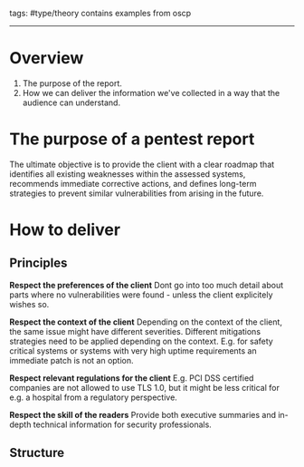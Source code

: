 tags: #type/theory 
contains examples from oscp

---
# Overview
1. The purpose of the report.
2. How we can deliver the information we've collected in a way that the audience can understand.
# The purpose of a pentest report
The ultimate objective is to provide the client with a clear roadmap that identifies all existing weaknesses within the assessed systems, recommends immediate corrective actions, and defines long-term strategies to prevent similar vulnerabilities from arising in the future.
# How to deliver
## Principles
**Respect the preferences of the client**
Dont go into too much detail about parts where no vulnerabilities were found - unless the client explicitely wishes so.

**Respect the context of the client**
Depending on the context of the client, the same issue might have different severities.
Different mitigations strategies need to be applied depending on the context. E.g. for safety critical systems or systems with very high uptime requirements an immediate patch is not an option.

**Respect relevant regulations for the client**
E.g. PCI DSS certified companies are not allowed to use TLS 1.0, but it might be less critical for e.g. a hospital from a regulatory perspective.

**Respect the skill of the readers**
Provide both executive summaries and in-depth technical information for security professionals.
## Structure

